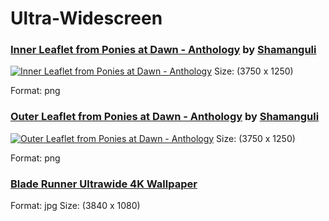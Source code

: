 # Ultra-Widescreen

### [Inner Leaflet from Ponies at Dawn - Anthology](https://poniesatdawn.bandcamp.com/album/anthology) by [Shamanguli](https://www.deviantart.com/shamanguli)
[![Inner Leaflet from Ponies at Dawn - Anthology](.cache/Ponies_at_Dawn_Anthology_PD_Inner_Leaflet_Artwork_by_Shamanguli.png)](Ponies_at_Dawn_Anthology_PD_Inner_Leaflet_Artwork_by_Shamanguli.png)
Size: (3750 x 1250)

Format: png

### [Outer Leaflet from Ponies at Dawn - Anthology](https://poniesatdawn.bandcamp.com/album/anthology) by [Shamanguli](https://www.deviantart.com/shamanguli)
[![Outer Leaflet from Ponies at Dawn - Anthology](.cache/Ponies_at_Dawn_Anthology_PD_Outer_Leaflet_Artwork_by_Shamanguli.png)](Ponies_at_Dawn_Anthology_PD_Outer_Leaflet_Artwork_by_Shamanguli.png)
Size: (3750 x 1250)

Format: png

### [Blade Runner Ultrawide 4K Wallpaper](https://free4kwallpapers.com/movies/blade-runner-ultrawide-wallpaper--PpQ4)
Format: jpg
Size: (3840 x 1080)
